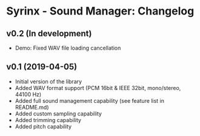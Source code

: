 # Syrinx - Sound Manager: Changelog

## v0.2 (In development)

- Demo: Fixed WAV file loading cancellation

## v0.1 (2019-04-05)

- Initial version of the library
- Added WAV format support (PCM 16bit & IEEE 32bit, mono/stereo, 44100 Hz)
- Added full sound management capability (see feature list in README.md)
- Added custom sampling capability
- Added trimming capability
- Added pitch capability